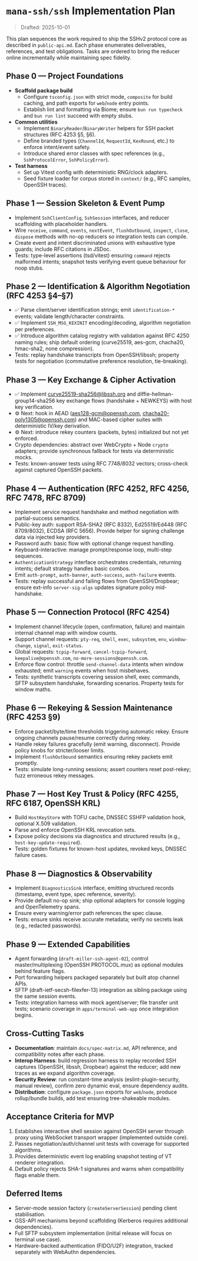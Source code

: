 # `mana-ssh/ssh` Implementation Plan

> Drafted: 2025-10-01

This plan sequences the work required to ship the SSHv2 protocol core as described in `public-api.md`. Each phase enumerates deliverables, references, and test obligations. Tasks are ordered to bring the reducer online incrementally while maintaining spec fidelity.

## Phase 0 — Project Foundations
- **Scaffold package build**
  - Configure `tsconfig.json` with strict mode, `composite` for build caching, and path exports for `web`/`node` entry points.
  - Establish lint and formatting via Biome; ensure `bun run typecheck` and `bun run lint` succeed with empty stubs.
- **Common utilities**
  - Implement `BinaryReader`/`BinaryWriter` helpers for SSH packet structures (RFC 4253 §5, §6).
  - Define branded types (`ChannelId`, `RequestId`, `KexRound`, etc.) to enforce intent/event safety.
  - Introduce shared error classes with spec references (e.g., `SshProtocolError`, `SshPolicyError`).
- **Test harness**
  - Set up Vitest config with deterministic RNG/clock adapters.
  - Seed fixture loader for corpus stored in `context/` (e.g., RFC samples, OpenSSH traces).

## Phase 1 — Session Skeleton & Event Pump
- Implement `SshClientConfig`, `SshSession` interfaces, and reducer scaffolding with placeholder handlers.
- Wire `receive`, `command`, `events`, `nextEvent`, `flushOutbound`, `inspect`, `close`, `dispose` methods with no-op reducers so integration tests can compile.
- Create event and intent discriminated unions with exhaustive type guards; include RFC citations in JSDoc.
- Tests: type-level assertions (tsd/vitest) ensuring `command` rejects malformed intents; snapshot tests verifying event queue behaviour for noop stubs.

## Phase 2 — Identification & Algorithm Negotiation (RFC 4253 §4–§7)
- ✅ Parse client/server identification strings; emit `identification-*` events; validate length/character constraints.
- ✅ Implement `SSH_MSG_KEXINIT` encoding/decoding, algorithm negotiation per preferences.
- ✅ Introduce algorithm catalog registry with validation against RFC 4250 naming rules; ship default ordering (curve25519, aes-gcm, chacha20, hmac-sha2, none compression).
- Tests: replay handshake transcripts from OpenSSH/libssh; property tests for negotiation (commutative preference resolution, tie-breaking).

## Phase 3 — Key Exchange & Cipher Activation
- ✅ Implement curve25519-sha256@libssh.org and diffie-hellman-group14-sha256 key exchange flows (handshake + NEWKEYS) with host key verification.
- ⚙️ Next: hook in AEAD (aes128-gcm@openssh.com, chacha20-poly1305@openssh.com) and MAC-based cipher suites with deterministic IV/key derivation.
- ⚙️ Next: introduce rekey counters (packets, bytes) initialized but not yet enforced.
- Crypto dependencies: abstract over WebCrypto + Node `crypto` adapters; provide synchronous fallback for tests via deterministic mocks.
- Tests: known-answer tests using RFC 7748/8032 vectors; cross-check against captured OpenSSH packets.

## Phase 4 — Authentication (RFC 4252, RFC 4256, RFC 7478, RFC 8709)
- Implement service request handshake and method negotiation with partial-success semantics.
- Public-key auth: support RSA-SHA2 (RFC 8332), Ed25519/Ed448 (RFC 8709/8032), ECDSA (RFC 5656). Provide helper for signing challenge data via injected key providers.
- Password auth: basic flow with optional change request handling.
- Keyboard-interactive: manage prompt/response loop, multi-step sequences.
- `AuthenticationStrategy` interface orchestrates credentials, returning intents; default strategy handles basic combos.
- Emit `auth-prompt`, `auth-banner`, `auth-success`, `auth-failure` events.
- Tests: replay successful and failing flows from OpenSSH/Dropbear; ensure ext-info `server-sig-algs` updates signature policy mid-handshake.

## Phase 5 — Connection Protocol (RFC 4254)
- Implement channel lifecycle (open, confirmation, failure) and maintain internal channel map with window counts.
- Support channel requests: `pty-req`, `shell`, `exec`, `subsystem`, `env`, `window-change`, `signal`, `exit-status`.
- Global requests: `tcpip-forward`, `cancel-tcpip-forward`, `keepalive@openssh.com`, `no-more-sessions@openssh.com`.
- Enforce flow control: throttle `send-channel-data` intents when window exhausted; emit `warning` events when host misbehaves.
- Tests: synthetic transcripts covering session shell, exec commands, SFTP subsystem handshake, forwarding scenarios. Property tests for window maths.

## Phase 6 — Rekeying & Session Maintenance (RFC 4253 §9)
- Enforce packet/byte/time thresholds triggering automatic rekey. Ensure ongoing channels pause/resume correctly during rekey.
- Handle rekey failures gracefully (emit warning, disconnect). Provide policy knobs for stricter/looser limits.
- Implement `flushOutbound` semantics ensuring rekey packets emit promptly.
- Tests: simulate long-running sessions; assert counters reset post-rekey; fuzz erroneous rekey messages.

## Phase 7 — Host Key Trust & Policy (RFC 4255, RFC 6187, OpenSSH KRL)
- Build `HostKeyStore` with TOFU cache, DNSSEC SSHFP validation hook, optional X.509 validation.
- Parse and enforce OpenSSH KRL revocation sets.
- Expose policy decisions via diagnostics and structured results (e.g., `host-key-update-required`).
- Tests: golden fixtures for known-host updates, revoked keys, DNSSEC failure cases.

## Phase 8 — Diagnostics & Observability
- Implement `DiagnosticsSink` interface, emitting structured records (timestamp, event type, spec reference, severity).
- Provide default no-op sink; ship optional adapters for console logging and OpenTelemetry spans.
- Ensure every warning/error path references the spec clause.
- Tests: ensure sinks receive accurate metadata; verify no secrets leak (e.g., redacted passwords).

## Phase 9 — Extended Capabilities
- Agent forwarding (`draft-miller-ssh-agent-02`), control master/multiplexing (OpenSSH PROTOCOL.mux) as optional modules behind feature flags.
- Port forwarding helpers packaged separately but built atop channel APIs.
- SFTP (draft-ietf-secsh-filexfer-13) integration as sibling package using the same session events.
- Tests: integration harness with mock agent/server; file transfer unit tests; scenario coverage in `apps/terminal-web-app` once integration begins.

## Cross-Cutting Tasks
- **Documentation**: maintain `docs/spec-matrix.md`, API reference, and compatibility notes after each phase.
- **Interop Harness**: build regression harness to replay recorded SSH captures (OpenSSH, libssh, Dropbear) against the reducer; add new traces as we expand algorithm coverage.
- **Security Review**: run constant-time analysis (eslint-plugin-security, manual review), confirm zero dynamic eval, ensure dependency audits.
- **Distribution**: configure `package.json` exports for `web`/`node`, produce rollup/bundle builds, add test ensuring tree-shakeable modules.

## Acceptance Criteria for MVP
1. Establishes interactive shell session against OpenSSH server through proxy using WebSocket transport wrapper (implemented outside core).
2. Passes negotiation/auth/channel unit tests with coverage for supported algorithms.
3. Provides deterministic event log enabling snapshot testing of VT renderer integration.
4. Default policy rejects SHA-1 signatures and warns when compatibility flags enable them.

## Deferred Items
- Server-mode session factory (`createServerSession`) pending client stabilisation.
- GSS-API mechanisms beyond scaffolding (Kerberos requires additional dependencies).
- Full SFTP subsystem implementation (initial release will focus on terminal use case).
- Hardware-backed authentication (FIDO/U2F) integration, tracked separately with WebAuthn dependencies.
